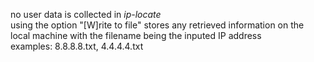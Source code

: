 no user data is collected in *ip-locate*\
using the option "\[W]rite to file" stores any retrieved information on the local machine with the filename being the inputed IP address\
examples: 8.8.8.8.txt, 4.4.4.4.txt
